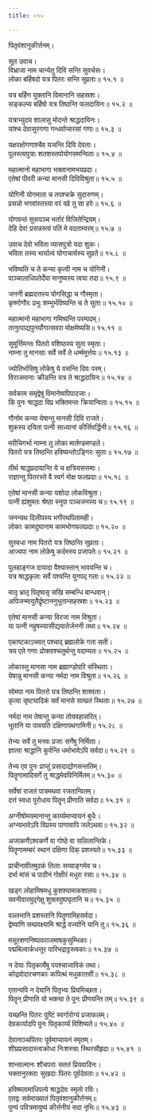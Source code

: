 ```yaml
---
title: ०१५

---
```

पितृवंशानुकीर्त्तनम्।  
  
सूत उवाच।  
विभ्राजा नाम चान्येतु दिवि सन्ति सुवर्चसः।  
लोका बर्हिषदो यत्र पितरः सन्ति सुव्रताः॥ १५.१ ॥  
  
यत्र बर्हिण युक्तानि विमानानि सहस्रशः।  
सङ्कल्प्य बर्हिषो यत्र तिष्ठन्ति फलदायिनः॥ १५.२ ॥  
  
यत्राभ्युदय शालासु मोदन्ते श्राद्धदायिनः।  
यांश्च देवासुरगणा गन्धर्वाप्सरसां गणाः॥ १५.३ ॥  
  
यक्षरक्षोगणाश्चैव यजन्ति दिवि देवताः।  
पुलस्त्यपुत्राः शतशस्तपोयोगसमन्विताः॥ १५.४ ॥  
  
महात्मानो महाभागा भक्तानामभयप्रदाः।  
एतेषां पीवरी कन्या मानसी दिविविश्रुता॥ १५.५ ॥  
  
योगिनी योगमाता च तपश्चक्रे सुदारुणम्।  
प्रसन्नो भगवांस्तस्या वरं वव्रे तु सा हरेः॥ १५.६ ॥  
  
योगवन्तं सुरूपञ्च भर्तारं विजितेन्द्रियम्।  
देहि देव! प्रसन्नस्त्वं पतिं मे वदताम्वरम्॥ १५.७ ॥  
  
उवाच देवो भविता व्यासपुत्रो यदा शुकः।  
भविता तस्य भार्यात्वं योगाचार्यस्य सुव्रते॥ १५.८ ॥  
  
भविष्यति च ते कन्या कृत्वी नाम च योगिनी।  
पाञ्चालाधिपतेर्देया मानुष्यस्य त्वया तदा॥ १५.९ ॥  
  
जननी ब्रह्मदत्तस्य योगसिद्धा च गौस्मृता।  
कृष्णोगौरः प्रभुः शम्भुर्भविष्यन्ति च ते सुताः॥ १५.१० ॥  
  
महात्मानो महाभागा गमिष्यन्ति परम्पदम्।  
तानुत्पाद्यपुनर्योगात्सवरा मोक्षमेष्यसि॥ १५.११ ॥  
  
सुमूर्त्तिमन्तः पितरो वशिष्ठस्य सुता स्मृताः।  
नाम्ना तु मानसाः सर्वे सर्वे ते धर्म्ममूर्त्तयः॥ १५.१३ ॥  
  
ज्योतिर्भासिषु लोकेषु ये वसन्ति दिवः परम्।  
विराजमानाः क्रीडन्ति यत्र ते श्राद्धदायिनः॥ १५.१४ ॥  
  
सर्वकाम समृद्वेषु विमानेष्वपिपादजाः।  
किं पुनः श्राद्धदा विप्र भक्तिमन्तः क्रियान्विताः॥ १५.१५ ॥  
  
गौर्नाम कन्या येषान्तु मानसी दिवि राजते।  
शुकस्य दयिता पत्नी साध्यानां कीर्त्तिवर्द्धिनी॥ १५.१६ ॥  
  
मरीचिगर्भा नाम्ना तु लोका मार्तण्डमण्डले।  
पितरो यत्र तिष्ठन्ति हविष्यन्तोऽङ्गिरः सुताः॥ १५.१७ ॥  
  
तीर्थ श्राद्धप्रदायान्ति ये च क्षत्रियसत्तमाः।  
राज्ञान्तु पितरस्ते वै स्वर्ग मोक्ष फलप्रदाः॥ १५.१८ ॥  
  
एतेषां मानसी कन्या यशोदा लोकविश्रुता।  
पत्नी ह्यंशुमतः श्रेष्ठा स्नुपा पञ्चजनस्य च॥ १५.१९ ॥  
  
जनन्यथ दिलीपस्य भगीरथपितामही।  
लोकाः कामदुघानाम कामभोगफलप्रदाः॥ १५.२० ॥  
  
सुस्वधा नाम पितरो यत्र तिष्ठन्ति सुव्रताः।  
आज्यपा नाम लोकेषु कर्दमस्य प्रजापतेः॥ १५.२१ ॥  
  
पुलहाङ्गज दायादा वैश्यास्तान् भावयन्ति च।  
यत्र श्राद्धकृताः सर्वे पश्यन्ति युगपद् गताः॥ १५.२२ ॥  
  
मातृ भ्रातृ पितृष्वसृ सखि सम्बन्धि बान्धवान्।  
अपिजन्मायुतैर्द्रृष्टाननुभूतान्सहस्रशः॥ १५.२३ ॥  
  
एतेषां मानसी कन्या विरजा नाम विश्रुता।  
या पत्नी नहुषस्यासीद्ययातेर्जननी तथा॥ १५.२४ ॥  
  
एकाष्टकाऽभवत् पश्चाद् ब्रह्मलोके गता सती।  
त्रय एते गणाः प्रोक्ताश्चतुर्थन्तु वदाम्यतः॥ १५.२५ ॥  
  
लोकास्तु मानसा नाम ब्रह्माण्डोपरि संस्थिताः।  
येषान्नु मानसी कन्या नर्मदा नाम विश्रुता॥ १५.२६ ॥  
  
सोमपा नाम पितरो यत्र तिष्ठन्ति शाश्वताः।  
कृत्वा सृष्ट्यादिकं सर्वं मानसे साम्प्रतं स्थिताः॥ १५.२७ ॥  
  
नर्मदा नाम तेषान्तु कन्या तोयवहासरित्।  
भूतानि या पावयति दक्षिणापथगामिनी॥ १५.२८ ॥  
  
तेभ्यः सर्वे तु मनवः प्रजाः सर्गेषु निर्मिताः।  
ज्ञात्वा श्राद्धानि कुर्वन्ति धर्माभावेऽपि सर्वदा॥ १५.२९ ॥  
  
तेभ्य एव पुनः प्राप्तुं प्रसादाद्योगसन्ततिम्।  
पितॄणामादिसर्गे तु श्राद्धमेवविनिर्मितम्॥ १५.३० ॥  
  
सर्वेषां राजतं पात्रमथवा रजतान्वितम्।  
दत्तं स्वधा पुरोधाय पितॄन् प्रीणाति सर्वदा॥ १५.३१ ॥  
  
अग्नीषोमयमानान्तु कार्य्यमाप्यायनं बुधैः।  
अग्न्यभावेऽपि विप्रस्य पाणावापि जलेऽथवा॥ १५.३२ ॥  
  
अजाकर्णेऽश्वकर्णे वा गोष्ठे वा सलिलान्तिके।  
पितॄणामम्बरं स्थानं दक्षिणा दिक् प्रशस्यते॥ १५.३३ ॥  
  
प्राचीनावीतमुदकं तिलाः सव्याङ्गमेव च।  
दर्भा मांसं च पाठीनं गोक्षीरं मधुरा रसाः॥ १५.३४ ॥  
  
खड्‌ग लोहामिषमधु कुशश्यामाकशालयः।  
यवनीवारमुद्गेक्षु शुक्लपुष्पघृतानि च॥ १५.३५ ॥  
  
वल्लभानि प्रशस्तानि पितॄणामिहसर्वदा।  
द्वेष्याणि सम्प्रवक्ष्यामि श्राद्धे वर्ज्यानि यानि तु॥ १५.३६ ॥  
  
मसूरशणनिष्पावराजमाषकुसुम्भिकाः।  
पद्मबिल्वार्कधत्तूर पारिभद्राट्टरूषकाः॥ १५.३७ ॥  
  
न देयाः पितृकार्येषु पयश्चाजाविकं तथा।  
कोद्रवोदारचणकाः कपित्थं मधुकातसी॥ १५.३८ ॥  
  
एतान्यपि न देयानि पितृभ्यः प्रियमिच्छता।  
पितॄन् प्रीणाति यो भक्त्या ते पुनः प्रीणयन्ति तम्॥ १५.३९ ॥  
  
यच्छन्ति पितरः पुष्टिं स्वर्गारोग्यं प्रजाफलम्।  
देवकार्यादपि पुनः पितृकार्य्यं विशिष्यते॥ १५.४० ॥  
  
देवानाञ्चपितरः पूर्वमाप्यायनं स्मृतम्।  
शीघ्रप्रसादास्त्वक्रोधा निःशस्त्राः स्थिरसौहृदाः॥ १५.४१ ॥  
  
शान्तात्मानः शौचपराः सततं प्रियवादिनः।  
भक्तानुरक्ताः सुखदाः पितरः पूर्वदेवताः॥ १५.४२ ॥  
  
हविष्मतामाधिपत्ये श्राद्धदेवः स्मृतो रविः।  
एतद्वः सर्वमाख्यातं पितृवंशानुकीर्त्तनम्॥  
पुण्यं पवित्रमायुष्यं कीर्त्तनीयं सदा नृभिः॥ १५.४३ ॥